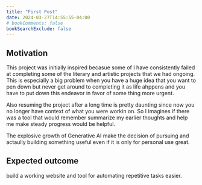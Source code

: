 ```yaml
---
title: "First Post"
date: 2024-03-27T14:55:55-04:00
# bookComments: false
bookSearchExclude: false
---
```


## Motivation

This project was initially inspired becasue some of I have consistently failed at completing some of the literary and artistic projects that we had ongoing. This is especially a big problem when you have a huge idea that you want to pen down but never get around to completing it as life ahppens and you have to put down this endeavor in favor of some thing more urgent.

Also resuming the project after a long time is pretty daunting since now you no longer have context of what you were workin on. So I imagines if there was a tool that would remember summarize my earlier thoughts and help me make steady progress would be helpful.

The explosive growth of Generative AI make the decision of pursuing and actaully building something useful even if it is only for personal use great.

## Expected outcome

build a working website and tool for automating repetitive tasks easier.
